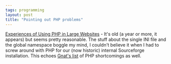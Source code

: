 ```yaml
---
tags: programming
layout: post
title: "Pointing out PHP problems"
---
```




<a href="http://www.ukuug.org/events/linux2002/papers/html/php/index.html">Experiences of Using PHP in Large Websites</a> - It's old (a year or more, it appears) but seems pretty reasonable. The stuff about the single INI file and the global namespace boggle my mind, I couldn't believe it when I had to screw around with PHP for our (now historic) internal Sourceforge installation. This echoes <a href="http://nntp.x.perl.org/group/perl.advocacy/1458">Gnat's list</a> of PHP shortcomings as well.



